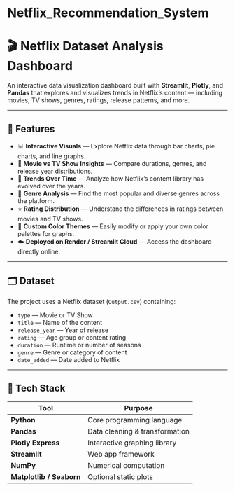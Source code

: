 # Netflix_Recommendation_System

# 🎬 Netflix Dataset Analysis Dashboard

An interactive data visualization dashboard built with **Streamlit**, **Plotly**, and **Pandas** that explores and visualizes trends in Netflix’s content — including movies, TV shows, genres, ratings, release patterns, and more.

---

## 🚀 Features

- 📊 **Interactive Visuals** — Explore Netflix data through bar charts, pie charts, and line graphs.  
- 🎥 **Movie vs TV Show Insights** — Compare durations, genres, and release year distributions.  
- 📅 **Trends Over Time** — Analyze how Netflix’s content library has evolved over the years.  
- 🍿 **Genre Analysis** — Find the most popular and diverse genres across the platform.  
- ⭐ **Rating Distribution** — Understand the differences in ratings between movies and TV shows.  
- 🧠 **Custom Color Themes** — Easily modify or apply your own color palettes for graphs.  
- ☁️ **Deployed on Render / Streamlit Cloud** — Access the dashboard directly online.

---

## 🗂️ Dataset

The project uses a Netflix dataset (`Output.csv`) containing:
- `type` — Movie or TV Show  
- `title` — Name of the content  
- `release_year` — Year of release  
- `rating` — Age group or content rating  
- `duration` — Runtime or number of seasons  
- `genre` — Genre or category of content  
- `date_added` — Date added to Netflix  

---

## 🧩 Tech Stack

| Tool | Purpose |
|------|----------|
| **Python** | Core programming language |
| **Pandas** | Data cleaning & transformation |
| **Plotly Express** | Interactive graphing library |
| **Streamlit** | Web app framework |
| **NumPy** | Numerical computation |
| **Matplotlib / Seaborn** | Optional static plots |
